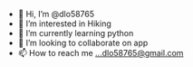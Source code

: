 - 👋 Hi, I’m @dlo58765
- 👀 I’m interested in Hiking
- 🌱 I’m currently learning python
- 💞️ I’m looking to collaborate on app 
- 📫 How to reach me ...dlo58765@gmail.com

<!---
dlo58765/dlo58765 is a ✨ special ✨ repository because its `README.md` (this file) appears on your GitHub profile.
You can click the Preview link to take a look at your changes.
--->
